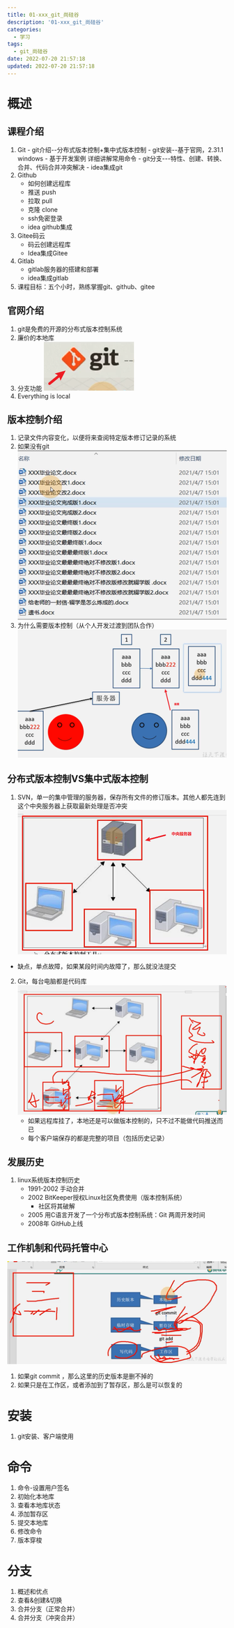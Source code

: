 ```yaml
---
title: 01-xxx_git_尚硅谷
description: '01-xxx_git_尚硅谷'
categories:
  - 学习
tags:
  - git_尚硅谷
date: 2022-07-20 21:57:18
updated: 2022-07-20 21:57:18
---
```


# 概述

## 课程介绍
   1.  Git
      - git介绍--分布式版本控制+集中式版本控制
      - git安装--基于官网，2.31.1  windows
      - 基于开发案例 详细讲解常用命令
      - git分支---特性、创建、转换、合并、代码合并冲突解决
      - idea集成git
   2. Github
      - 如何创建远程库
      - 推送 push
      - 拉取 pull
      - 克隆 clone
      - ssh免密登录
      - idea github集成
   3. Gitee码云
      - 码云创建远程库
      - Idea集成Gitee
   4. Gitlab
      - gitlab服务器的搭建和部署
      - idea集成gitlab
   5.  课程目标：五个小时，熟练掌握git、github、gitee

## 官网介绍
   1. git是免费的开源的分布式版本控制系统 
   2. 廉价的本地库
   3. 分支功能
      ![image-20220721213708758](https://raw.githubusercontent.com/lwmfjc/lwmfjc.github.io.resource/main/img/image-20220721213708758.png)
   4. Everything is local

## 版本控制介绍
   1. 记录文件内容变化，以便将来查阅特定版本修订记录的系统
   2. 如果没有git
      ![image-20220721213950707](https://raw.githubusercontent.com/lwmfjc/lwmfjc.github.io.resource/main/img/image-20220721213950707.png)
   3. 为什么需要版本控制（从个人开发过渡到团队合作）
      ![image-20220721214338521](https://raw.githubusercontent.com/lwmfjc/lwmfjc.github.io.resource/main/img/image-20220721214338521.png)

## 分布式版本控制VS集中式版本控制
1.  SVN，单一的集中管理的服务器，保存所有文件的修订版本。其他人都先连到这个中央服务器上获取最新处理是否冲突
   ![image-20220721231138140](https://raw.githubusercontent.com/lwmfjc/lwmfjc.github.io.resource/main/img/image-20220721231138140.png)
   - 缺点，单点故障，如果某段时间内故障了，那么就没法提交
2. Git，每台电脑都是代码库
   ![image-20220721231509683](https://raw.githubusercontent.com/lwmfjc/lwmfjc.github.io.resource/main/img/image-20220721231509683.png)
   - 如果远程库挂了，本地还是可以做版本控制的，只不过不能做代码推送而已
   - 每个客户端保存的都是完整的项目（包括历史记录）

## 发展历史  

1. linux系统版本控制历史
   - 1991-2002 手动合并
   - 2002 BitKeeper授权Linux社区免费使用（版本控制系统）
     - 社区将其破解
   - 2005 用C语言开发了一个分布式版本控制系统：Git
     两周开发时间
   - 2008年 GitHub上线

## 工作机制和代码托管中心

![image-20220721232308526](https://raw.githubusercontent.com/lwmfjc/lwmfjc.github.io.resource/main/img/image-20220721232308526.png)

1. 如果git commit ，那么这里的历史版本是删不掉的
2. 如果只是在工作区，或者添加到了暂存区，那么是可以恢复的

# 安装

1. git安装、客户端使用

# 命令

1. 命令-设置用户签名
2. 初始化本地库
3. 查看本地库状态
4. 添加暂存区
5. 提交本地库
6. 修改命令
7. 版本穿梭

# 分支

1. 概述和优点
2. 查看&创建&切换
3. 合并分支（正常合并）
4. 合并分支（冲突合并） 
